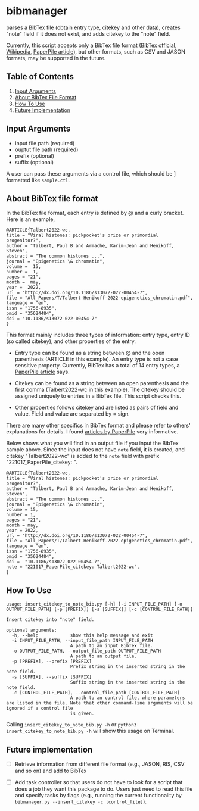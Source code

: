 # bibmanager

parses a BibTex file (obtain entry type, citekey and 
other data), creates "note" field if it does not exist, and adds citekey 
to the "note" field. 

Currently, this script accepts only a BibTex file format ([BibTex official], 
[Wikipedia], [PaperPile article]), but other formats, such as CSV and JASON 
formats, may be supported in the future. 

## Table of Contents

1. [Input Arguments](#input-arguments)
2. [About BibTex File Format](#about-bibtex-file-format)
3. [How To Use](#how-to-use)
4. [Future Implementation](#future-implementation)

## Input Arguments

- input file path (required)
- ouptut file path (required)
- prefix (optional)
- suffix (optional)

A user can pass these arguments via a control file, which should be ]
formatted like `sample.ctl`. 

## About BibTex file format

In the BibTex file format, each entry is defined by @ and a curly bracket. 
Here is an example, 

```
@ARTICLE{Talbert2022-wc,
title = "Viral histones: pickpocket's prize or primordial progenitor?",
author = "Talbert, Paul B and Armache, Karim-Jean and Henikoff, Steven",
abstract = "The common histones ...",
journal = "Epigenetics \& chromatin",
volume =  15,
number =  1,
pages = "21",
month =  may,
year =  2022,
url = "http://dx.doi.org/10.1186/s13072-022-00454-7",
file = "All_Papers/T/Talbert-Henikoff-2022-epigenetics_chromatin.pdf",
language = "en",
issn = "1756-8935",
pmid = "35624484",
doi = "10.1186/s13072-022-00454-7"
}
```

This format mainly includes three types of information: entry type, entry ID 
(so called citekey), and other properties of the entry. 

- Entry type can be found as a string between @ and the open parenthesis 
(ARTICLE in this example). An entry type is not a case sensitive property. 
Currently, BibTex has a total of 14 entry types, a [PaperPile article] says. 

- Citekey can be found as a string between an open parenthesis and the first
comma (Talbert2022-wc in this example). The citekey should be assigned 
uniquely to entries in a BibTex file. This script checks this. 

- Other properties follows citekey and are listed as pairs of field and 
value. Field and value are separated by = sign. 

There are many other specifics in BibTex format and please refer to others' 
explanations for details. I found [articles by PaperPile] very informative. 

Below shows what you will find in an output file if you input the BibTex 
sample above. Since the input does not have `note` field, it is created, and
citekey "Talbert2022-wc" is added to the `note` field with prefix "221017_PaperPile_citekey: ". 

```
@ARTICLE{Talbert2022-wc,
title = "Viral histones: pickpocket's prize or primordial progenitor?",
author = "Talbert, Paul B and Armache, Karim-Jean and Henikoff, Steven",
abstract = "The common histones ...",
journal = "Epigenetics \& chromatin",
volume = 15,
number = 1,
pages = "21",
month = may,
year = 2022,
url = "http://dx.doi.org/10.1186/s13072-022-00454-7",
file = "All_Papers/T/Talbert-Henikoff-2022-epigenetics_chromatin.pdf",
language = "en",
issn = "1756-8935",
pmid = "35624484",
doi =  "10.1186/s13072-022-00454-7",
note = "221017_PaperPile_citekey: Talbert2022-wc",
}
```

## How To Use

```
usage: insert_citekey_to_note_bib.py [-h] [-i INPUT_FILE_PATH] [-o OUTPUT_FILE_PATH] [-p [PREFIX]] [-s [SUFFIX]] [-c [CONTROL_FILE_PATH]]

Insert citekey into "note" field.

optional arguments:
  -h, --help            show this help message and exit
  -i INPUT_FILE_PATH, --input_file_path INPUT_FILE_PATH
                        A path to an input BibTex file.
  -o OUTPUT_FILE_PATH, --output_file_path OUTPUT_FILE_PATH
                        A path to an output file.
  -p [PREFIX], --prefix [PREFIX]
                        Prefix string in the inserted string in the note field.
  -s [SUFFIX], --suffix [SUFFIX]
                        Suffix string in the inserted string in the note field.
  -c [CONTROL_FILE_PATH], --control_file_path [CONTROL_FILE_PATH]
                        A path to an control file, where parameters are listed in the file. Note that other command-line arguments will be ignored if a control file
                        is given.
```

Calling `insert_citekey_to_note_bib.py -h` or 
`python3 insert_citekey_to_note_bib.py -h` will show this usage on Terminal. 

## Future implementation

- [ ] Retrieve information from different file format (e.g., JASON, RIS, CSV and so on) and add to BibTex

- [ ] Add task controller so that users do not have to look for a script that does 
a job they want this package to do. Users just need to read this file and specify 
tasks by flags (e.g., running the current functionality by 
`bibmanager.py --insert_citekey -c [control_file]`). 


<!-- ## References -->

[BibTex official]: http://www.bibtex.org/Format/ 

[Wikipedia]: https://en.wikipedia.org/wiki/BibTeX

[PaperPile article]: https://www.bibtex.com/g/bibtex-format/ 

[articles by PaperPile]: https://www.bibtex.com/format/

